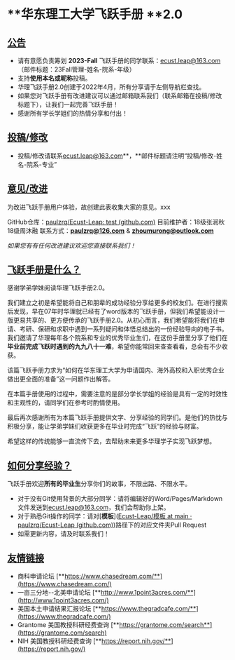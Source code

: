 # **华东理工大学飞跃手册 **2.0

## <u>公告</u>

- 请有意愿负责筹划 **2023-Fall** 飞跃手册的同学联系：[ecust.leap@163.com](mailto:ecust.leap@163.com)（邮件标题：23Fall管理-姓名-院系-年级）
- 支持**使用本名或昵称**投稿。
- 华理飞跃手册2.0创建于2022年4月，所有分享请于左侧导航栏查找。
- 如果您对飞跃手册有改进建议可以通过邮箱联系我们（联系邮箱在投稿/修改标题下），让我们一起完善飞跃手册！
- 感谢所有学长学姐们的热情分享和付出！

## <u>投稿/修改</u>

- 投稿/修改请联系[ecust.leap@163.com](mailto:ecust.leap@163.com)**，**邮件标题请注明“投稿/修改-姓名-院系-专业”

## <u>意见/改进</u>

为改进飞跃手册用户体验，故创建此表收集大家的意见。xxx

GitHub仓库：[paulzrq/Ecust-Leap: test (github.com)](https://github.com/paulzrq/Ecust-Leap)
 目前维护者：18级张润秋 18级周沐融
 联系方式：**paulzrq@126.com** & [**zhoumurong@outlook.com**](mailto:zhoumurong@outlook.com)

*如果您有有任何改进建议欢迎您直接联系我们！*

## <u>飞跃手册是什么？</u>

感谢学弟学妹阅读华理飞跃手册2.0。

我们建立之初是希望能将自己和朋辈的成功经验分享给更多的校友们。在进行搜索后发现，早在07年时华理就已经有了word版本的飞跃手册，但我们希望能设计一版更易共享的、更方便传承的飞跃手册2.0。从初心而言，我们希望能将我们在申请、考研、保研和求职中遇到一系列疑问和体悟总结出的一份经验导向的电子书。我们邀请了华理每年各个院系和专业的优秀毕业生们，在这份手册里分享了他们在**毕业前完成飞跃时遇到的九九八十一难**，希望你能常回来查查看看，总会有不少收获。

该篇飞跃手册力求为“如何在华东理工大学为申请国内、海外高校和入职优秀企业做出更全面的准备”这一问题作出解答。

在本篇手册使用的过程中，需要注意的是部分学长学姐的经验是具有一定的时效性和主观性的，请同学们在参考时酌情使用。

最后再次感谢所有为本篇飞跃手册提供文字、分享经验的同学们。是他们的热忱与积极分享，能让学弟学妹们收获更多在毕业时完成“飞跃”的经验与财富。

希望这样的传统能够一直流传下去，去帮助未来更多华理学子实现飞跃梦想。

## **<u>如何分享经验？</u>**

飞跃手册欢迎**所有的毕业生**分享你们的故事，不限出路、不限水平。

- 对于没有Git使用背景的大部分同学：请将编辑好的Word/Pages/Markdown文件发送到[ecust.leap@163.com](mailto:ecust.leap@163.com)，我们会帮助你上架。
- 对于熟悉Git操作的同学：请对[**模板**]([Ecust-Leap/模板 at main · paulzrq/Ecust-Leap (github.com)](https://github.com/paulzrq/Ecust-Leap/tree/main/模板))路径下的对应文件夹Pull Request
- 如需更新内容，请及时联系我们！

## <u>**友情链接**</u>

- 商科申请论坛 [**https://www.chasedream.com/**](https://www.chasedream.com/)
- 一亩三分地--北美申请论坛 [**http://www.1point3acres.com/**](http://www.1point3acres.com/)
- 美国本土申请结果汇报论坛 [**https://www.thegradcafe.com/**](https://www.thegradcafe.com/)
- Grantome 美国教授科研经费查询 [**https://grantome.com/search**](https://grantome.com/search)
- NIH 美国教授科研经费查询 [**https://report.nih.gov/**](https://report.nih.gov/)